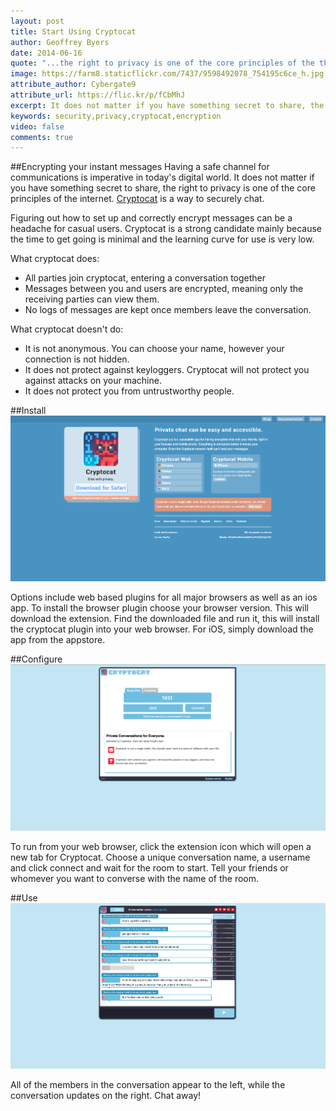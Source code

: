 ```yaml
---
layout: post
title: Start Using Cryptocat
author: Geoffrey Byers
date: 2014-06-16
quote: "...the right to privacy is one of the core principles of the the internet."
image: https://farm8.staticflickr.com/7437/9598492078_754195c6ce_h.jpg
attribute_author: Cybergate9
attribute_url: https://flic.kr/p/fCbMhJ
excerpt: It does not matter if you have something secret to share, the right to privacy is one of the core principles of the US and the internet.
keywords: security,privacy,cryptocat,encryption
video: false
comments: true
---
```



##Encrypting your instant messages
Having a safe channel for communications is imperative in today's digital world.  It does not matter if you have something secret to share, the right to privacy is one of the core principles of the internet.  [Cryptocat](https://crypto.cat/) is a way to securely chat.

Figuring out how to set up and correctly encrypt messages can be a headache for casual users.  Cryptocat is a strong candidate mainly because the time to get going is minimal and the learning curve for use is very low.

What cryptocat does:

*	All parties join cryptocat, entering a conversation together
*	Messages between you and users are encrypted, meaning only the receiving parties can view them.
*	No logs of messages are kept once members leave the conversation.

What cryptocat doesn't do:

*	It is not anonymous.  You can choose your name, however your connection is not hidden.
*	It does not protect against keyloggers.  Cryptocat will not protect you against attacks on your machine.
*	It does not protect you from untrustworthy people.

##Install
![cryptocat](/media/start-using-cryptocat/cryptocat_2.png "cryptocat")

Options include web based plugins for all major browsers as well as an ios app.  To install the browser plugin choose your browser version.  This will download the extension.  Find the downloaded file and run it, this will install the cryptocat plugin into your web browser.  For iOS, simply download the app from the appstore.

##Configure
![cryptocat](/media/start-using-cryptocat/cryptocat_3.png "cryptocat")

To run from your web browser, click the extension icon which will open a new tab for Cryptocat.
Choose a unique conversation name, a username and click connect and wait for the room to start.
Tell your friends or whomever you want to converse with the name of the room.

##Use
![cryptocat](/media/start-using-cryptocat/cryptocat_4.png "cryptocat")

All of the members in the conversation appear to the left, while the conversation updates on the right.  Chat away!